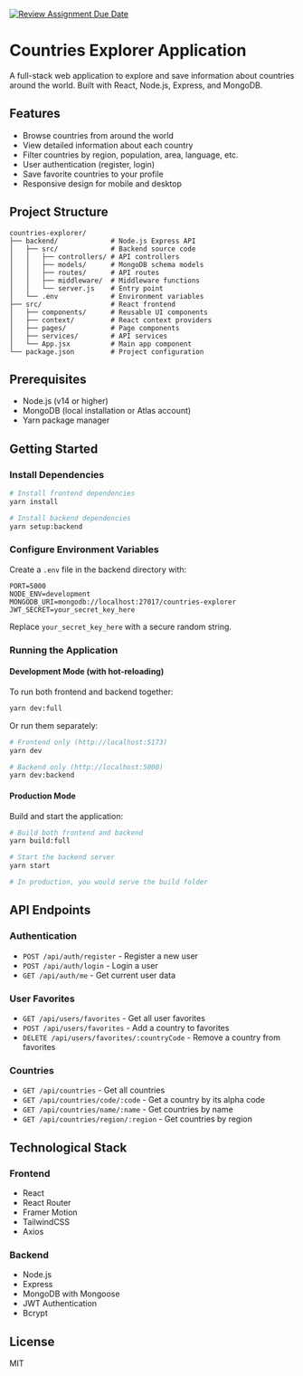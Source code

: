 [![Review Assignment Due Date](https://classroom.github.com/assets/deadline-readme-button-22041afd0340ce965d47ae6ef1cefeee28c7c493a6346c4f15d667ab976d596c.svg)](https://classroom.github.com/a/mNaxAqQD)

# Countries Explorer Application

A full-stack web application to explore and save information about countries around the world. Built with React, Node.js, Express, and MongoDB.

## Features

- Browse countries from around the world
- View detailed information about each country
- Filter countries by region, population, area, language, etc.
- User authentication (register, login)
- Save favorite countries to your profile
- Responsive design for mobile and desktop

## Project Structure

```
countries-explorer/
├── backend/             # Node.js Express API
│   ├── src/             # Backend source code
│   │   ├── controllers/ # API controllers
│   │   ├── models/      # MongoDB schema models
│   │   ├── routes/      # API routes
│   │   ├── middleware/  # Middleware functions
│   │   └── server.js    # Entry point
│   └── .env             # Environment variables
├── src/                 # React frontend
│   ├── components/      # Reusable UI components
│   ├── context/         # React context providers
│   ├── pages/           # Page components
│   ├── services/        # API services
│   └── App.jsx          # Main app component
└── package.json         # Project configuration
```

## Prerequisites

- Node.js (v14 or higher)
- MongoDB (local installation or Atlas account)
- Yarn package manager

## Getting Started

### Install Dependencies

```bash
# Install frontend dependencies
yarn install

# Install backend dependencies
yarn setup:backend
```

### Configure Environment Variables

Create a `.env` file in the backend directory with:

```
PORT=5000
NODE_ENV=development
MONGODB_URI=mongodb://localhost:27017/countries-explorer
JWT_SECRET=your_secret_key_here
```

Replace `your_secret_key_here` with a secure random string.

### Running the Application

#### Development Mode (with hot-reloading)

To run both frontend and backend together:

```bash
yarn dev:full
```

Or run them separately:

```bash
# Frontend only (http://localhost:5173)
yarn dev

# Backend only (http://localhost:5000)
yarn dev:backend
```

#### Production Mode

Build and start the application:

```bash
# Build both frontend and backend
yarn build:full

# Start the backend server
yarn start

# In production, you would serve the build folder
```

## API Endpoints

### Authentication

- `POST /api/auth/register` - Register a new user
- `POST /api/auth/login` - Login a user
- `GET /api/auth/me` - Get current user data

### User Favorites

- `GET /api/users/favorites` - Get all user favorites
- `POST /api/users/favorites` - Add a country to favorites
- `DELETE /api/users/favorites/:countryCode` - Remove a country from favorites

### Countries

- `GET /api/countries` - Get all countries
- `GET /api/countries/code/:code` - Get a country by its alpha code
- `GET /api/countries/name/:name` - Get countries by name
- `GET /api/countries/region/:region` - Get countries by region

## Technological Stack

### Frontend

- React
- React Router
- Framer Motion
- TailwindCSS
- Axios

### Backend

- Node.js
- Express
- MongoDB with Mongoose
- JWT Authentication
- Bcrypt

## License

MIT
